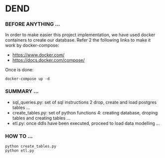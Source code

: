 # DEND

### BEFORE ANYTHING ...

In order to make easier this project implementation, we have used docker containers to create our database.
Refer 2 the following links to make it work by docker-compose:

* https://www.docker.com/
* https://docs.docker.com/compose/

Once is done:

```
docker-compose up -d 
```

### SUMMARY ...

* sql_queries.py: set of sql instructions 2 drop, create and load postgres tables ...
* create_tables.py: set of python functions 4: creating database, droping tables and creating tables ...
* etl.py: once ddls have been executed, proceed to load data modelling ...

### HOW TO ...

```
python create_tables.py
python etl.py
```